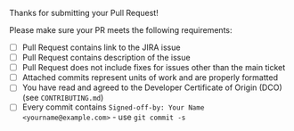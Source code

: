 Thanks for submitting your Pull Request!

Please make sure your PR meets the following requirements:

- [ ] Pull Request contains link to the JIRA issue
- [ ] Pull Request contains description of the issue
- [ ] Pull Request does not include fixes for issues other than the main ticket
- [ ] Attached commits represent units of work and are properly formatted
- [ ] You have read and agreed to the Developer Certificate of Origin (DCO) (see `CONTRIBUTING.md`)
- [ ] Every commit contains `Signed-off-by: Your Name <yourname@example.com>` - use `git commit -s`
